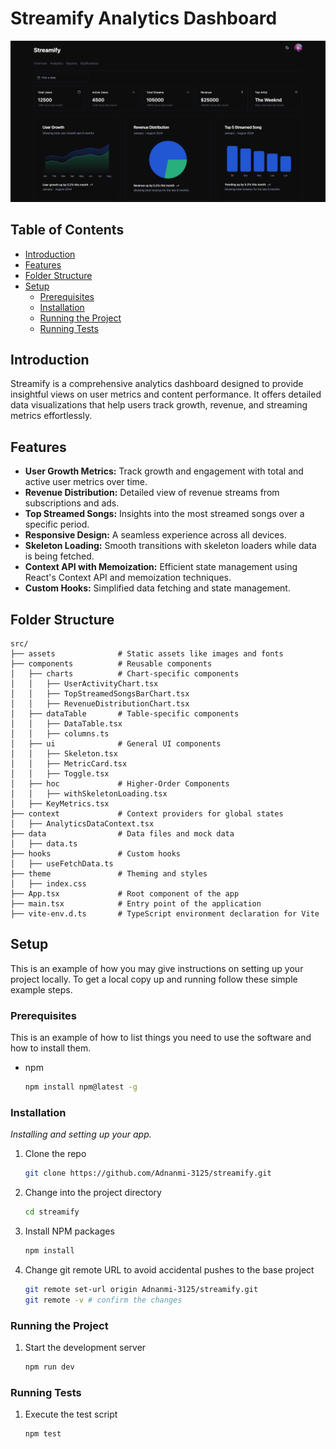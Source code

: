 # Streamify Analytics Dashboard

![Streamify Preview](./src/assets/streamify-preview.png)

## Table of Contents

- [Introduction](#introduction)
- [Features](#features)
- [Folder Structure](#folder-structure)
- [Setup](#setup)
  - [Prerequisites](#prerequisites)
  - [Installation](#installation)
  - [Running the Project](#running-the-project)
  - [Running Tests](#running-tests)

## Introduction

Streamify is a comprehensive analytics dashboard designed to provide insightful views on user metrics and content performance. It offers detailed data visualizations that help users track growth, revenue, and streaming metrics effortlessly.

## Features

- **User Growth Metrics:** Track growth and engagement with total and active user metrics over time.
- **Revenue Distribution:** Detailed view of revenue streams from subscriptions and ads.
- **Top Streamed Songs:** Insights into the most streamed songs over a specific period.
- **Responsive Design:** A seamless experience across all devices.
- **Skeleton Loading:** Smooth transitions with skeleton loaders while data is being fetched.
- **Context API with Memoization:** Efficient state management using React's Context API and memoization techniques.
- **Custom Hooks:** Simplified data fetching and state management.

## Folder Structure

```plaintext
src/
├── assets              # Static assets like images and fonts
├── components          # Reusable components
│   ├── charts          # Chart-specific components
│   │   ├── UserActivityChart.tsx
│   │   ├── TopStreamedSongsBarChart.tsx
│   │   ├── RevenueDistributionChart.tsx
│   ├── dataTable       # Table-specific components
│   │   ├── DataTable.tsx
│   │   ├── columns.ts
│   ├── ui              # General UI components
│   │   ├── Skeleton.tsx
│   │   ├── MetricCard.tsx
│   │   ├── Toggle.tsx
│   ├── hoc             # Higher-Order Components
│   │   ├── withSkeletonLoading.tsx
│   ├── KeyMetrics.tsx
├── context             # Context providers for global states
│   ├── AnalyticsDataContext.tsx
├── data                # Data files and mock data
│   ├── data.ts
├── hooks               # Custom hooks
│   ├── useFetchData.ts
├── theme               # Theming and styles
│   ├── index.css
├── App.tsx             # Root component of the app
├── main.tsx            # Entry point of the application
├── vite-env.d.ts       # TypeScript environment declaration for Vite
```

## Setup

This is an example of how you may give instructions on setting up your project locally.
To get a local copy up and running follow these simple example steps.

### Prerequisites

This is an example of how to list things you need to use the software and how to install them.

- npm
  ```sh
  npm install npm@latest -g
  ```

### Installation

_Installing and setting up your app._

1. Clone the repo

   ```sh
   git clone https://github.com/Adnanmi-3125/streamify.git

   ```

2. Change into the project directory

   ```sh
   cd streamify
   ```

3. Install NPM packages

   ```sh
   npm install
   ```

4. Change git remote URL to avoid accidental pushes to the base project

   ```sh
   git remote set-url origin Adnanmi-3125/streamify.git
   git remote -v # confirm the changes

   ```

### Running the Project

1.  Start the development server
    ```sh
    npm run dev
    ```

### Running Tests

1.  Execute the test script
    ```sh
    npm test
    ```
